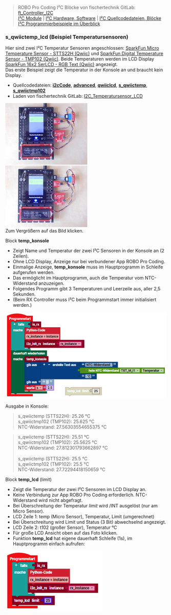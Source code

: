 
> ROBO Pro Coding I²C Blöcke von fischertechnik GitLab: [ft_Controller_I2C](https://git.fischertechnik-cloud.com/i2c/ft_Controller_I2C)\
> [I²C Module](https://elssner.github.io/ft-Controller-I2C/#tabelle-1) |
[I²C Hardware, Software](https://elssner.github.io/ft-Controller-I2C/#ic) |
[I²C Quellcodedateien, Blöcke](https://elssner.github.io/ft-Controller-I2C/#beschreibung-der-quellcodedateien-alphabetisch-geordnet)\
[I²C Programmierbeispiele im Überblick](../examples)


### s_qwiictemp_lcd (Beispiel Temperatursensoren)

Hier sind zwei I²C Temperatur Sensoren angeschlossen: [SparkFun Micro Temperature Sensor - STTS22H (Qwiic)](https://www.sparkfun.com/products/21273) und [SparkFun Digital Temperature Sensor - TMP102 (Qwiic)](https://www.sparkfun.com/products/16304).
Beide Temperaturen werden im LCD Display [SparkFun 16x2 SerLCD - RGB Text (Qwiic)](https://www.sparkfun.com/products/16397) angezeigt.\
Das erste Beispiel zeigt die Temperatur in der Konsole an und braucht kein Display.

* Quellcodedateien: **[i2cCode](../#i2ccodepy)**, **[advanced](../#advancedpy)**, **[qwiiclcd](../#qwiiclcdpy)**, **[s_qwiictemp](../#s_qwiictemppy)**, **[s_qwiictmp102](../#s_qwiictmp102py)**
* Laden von fischertechnik GitLab: [I2C_Temperatursensor_LCD](https://git.fischertechnik-cloud.com/i2c/I2C_Temperatursensor_LCD)

[![](DSC00452_256.JPG)](DSC00452.JPG) [![](DSC00454_256.JPG)](DSC00454.JPG)\
Zum Vergrößern auf das Bild klicken.

Block **temp_konsole**
* Zeigt Name und Temperatur der zwei I²C Sensoren in der Konsole an (2 Zeilen).
* Ohne LCD Display, Anzeige nur bei verbundener App ROBO Pro Coding.
* Einmalige Anzeige, **temp_konsole** muss im Hauptprogramm in Schleife aufgerufen werden.
* Das ermöglicht im Hauptprogramm, auch die Temperatur vom NTC-Widerstand anzuzeigen.
* Folgendes Programm gibt 3 Temperaturen und Leerzeile aus, aller 2,5 Sekunden.
* (Beim RX Controller muss I²C beim Programmstart immer initialisiert werden.)

![](temp_konsole.png)

Ausgabe in Konsole:

> s_qwiictemp (STTS22H): 25.26 °C\
s_qwiictmp102 (TMP102): 25.625 °C\
NTC-Widerstand: 27.56303554655375 °C

> s_qwiictemp (STTS22H): 25.51 °C\
s_qwiictmp102 (TMP102): 25.5625 °C\
NTC-Widerstand: 27.812301793662897 °C\
\
s_qwiictemp (STTS22H): 25.5 °C\
s_qwiictmp102 (TMP102): 25.5 °C\
NTC-Widerstand: 27.72294418150659 °C

Block **temp_lcd** (limit)
* Zeigt die Temperatur der zwei I²C Sensoren im LCD Display an.
* Keine Verbindung zur App ROBO Pro Coding erforderlich. NTC-Widerstand wird nicht abgefragt.
* Bei Überschreitung der Temperatur *limit* wird /INT ausgelöst (nur am Micro Sensor).
* LCD Zeile 1: temp (Micro Sensor), Temperatur, Limit (umgerechnet)
* Bei Überschreitung wird Limit und Status (3 Bit) abwechselnd angezeigt.
* LCD Zeile 2: t102 (großer Sensor), Temperatur °C
* Für große LCD Ansicht oben auf das Foto klicken.
* Funktion **temp_lcd** hat eigene dauerhaft Schleife (1s), im Hauptprogramm einfach aufrufen:

![](temp_lcd.png)

